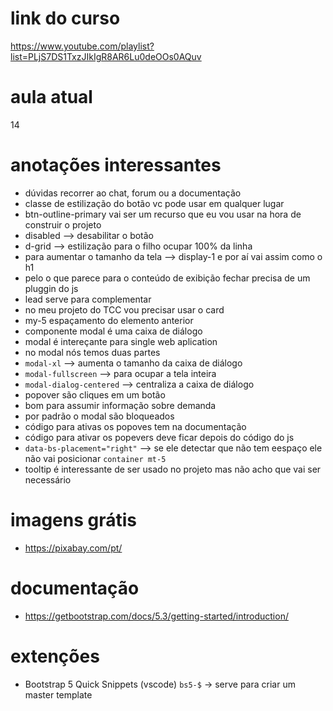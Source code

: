 # link do curso
https://www.youtube.com/playlist?list=PLjS7DS1TxzJIkIgR8AR6Lu0deOOs0AQuv  

# aula atual
14

# anotações interessantes
- dúvidas recorrer ao chat, forum ou a documentação
- classe de estilização do botão vc pode usar em qualquer lugar
- btn-outline-primary vai ser um recurso que eu vou usar na hora de construir o projeto
- disabled --> desabilitar o botão
- d-grid --> estilização para o filho ocupar 100% da linha
- para aumentar o tamanho da tela --> display-1 e por aí vai assim como o h1
- pelo o que parece para o conteúdo de exibição fechar precisa de um pluggin do js
- lead serve para complementar
- no meu projeto do TCC vou precisar usar o card
- my-5 espaçamento do elemento anterior
- componente modal é uma caixa de diálogo
- modal é intereçante para single web aplication
- no modal nós temos duas partes
- `modal-xl` --> aumenta o tamanho da caixa de diálogo
- `modal-fullscreen` --> para ocupar a tela inteira
- `modal-dialog-centered` --> centraliza a caixa de diálogo
- popover são cliques em um botão
- bom para assumir informação sobre demanda
- por padrão o modal são bloqueados
- código para ativas os popoves tem na documentação
- código para ativar os popevers deve ficar depois do código do js
- `data-bs-placement="right"` --> se ele detectar que não tem eespaço ele não vai posicionar `container mt-5`
- tooltip é interessante de ser usado no projeto mas não acho que vai ser necessário

# imagens grátis
- https://pixabay.com/pt/

# documentação
- https://getbootstrap.com/docs/5.3/getting-started/introduction/

# extenções 
- Bootstrap 5 Quick Snippets (vscode)
`bs5-$` -> serve para criar um master template
